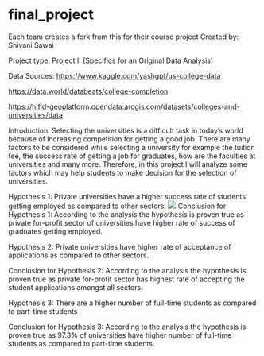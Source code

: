 # final_project
Each team creates a fork from this for their course project
Created by: Shivani Sawai

Project type: Project II (Specifics for an Original Data Analysis)

Data Sources:
https://www.kaggle.com/yashgpt/us-college-data

https://data.world/databeats/college-completion

https://hifld-geoplatform.opendata.arcgis.com/datasets/colleges-and-universities/data

Introduction:
Selecting the universities is a difficult task in today’s world because of increasing competition for getting a good job. There are many factors to be considered while selecting a university for example the tuition fee, the success rate of getting a job for graduates, how are the faculties at universities and many more. Therefore, in this project I will analyze some factors which may help students to make decision for the selection of universities.

Hypothesis 1: Private universities have a higher success rate of students getting employed as compared to other sectors.
![](Screenshot(2).png)
Conclusion for Hypothesis 1: According to the analysis the hypothesis is proven true as private for-profit sector of universities have higher rate of success of graduates getting employed.

Hypothesis 2: Private universities have higher rate of acceptance of applications as compared to other sectors.
 
Conclusion for Hypothesis 2: According to the analysis the hypothesis is proven true as private for-profit sector has highest rate of accepting the student applications amongst all sectors.

Hypothesis 3: There are a higher number of full-time students as compared to part-time students
 
Conclusion for Hypothesis 3: According to the analysis the hypothesis is proven true as 97.3% of universities have higher number of full-time students as compared to part-time students.
